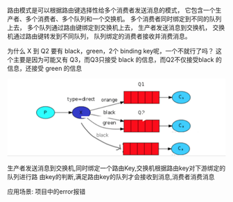 

路由模式是可以根据路由键选择性给多个消费者发送消息的模式，
它包含一个生产者、多个消费者、多个队列和一个交换机。
多个消费者同时绑定到不同的队列上去，
多个队列通过路由键绑定到交换机上去，
生产者发送消息到交换机，
交换机通过路由键转发到不同队列，
队列绑定的消费者接收并消费消息。

为什么 X 到 Q2 要有 black，green，2个 binding key呢，一个不就行了吗？ 
这个主要是因为可能又有 Q3，而Q3只接受 black 的信息，而Q2不仅接受black 的信息，还接受 green 的信息

![ALT](direct.png)

生产者发送消息到交换机,同时绑定一个路由Key,交换机根据路由key对下游绑定的队列进行路
由key的判断,满足路由key的队列才会接收到消息,消费者消费消息

应用场景: 项目中的error报错
